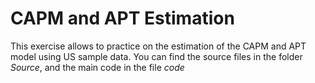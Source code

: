 # CAPM and APT Estimation
This exercise allows to practice on the estimation of the CAPM and APT model using US sample data. You can find the source files in the folder _Source_, and the main code in the file _code_
